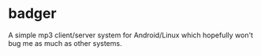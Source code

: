 badger
======

A simple mp3 client/server system for Android/Linux which hopefully won't bug me as much as other systems.
